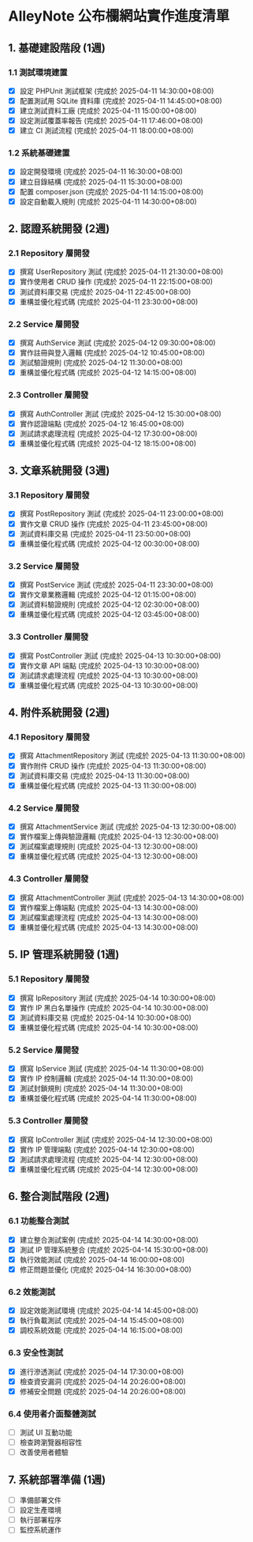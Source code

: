 # AlleyNote 公布欄網站實作進度清單

## 1. 基礎建設階段 (1週)

### 1.1 測試環境建置
- [x] 設定 PHPUnit 測試框架 (完成於 2025-04-11 14:30:00+08:00)
- [x] 配置測試用 SQLite 資料庫 (完成於 2025-04-11 14:45:00+08:00)
- [x] 建立測試資料工廠 (完成於 2025-04-11 15:00:00+08:00)
- [x] 設定測試覆蓋率報告 (完成於 2025-04-11 17:46:00+08:00)
- [x] 建立 CI 測試流程 (完成於 2025-04-11 18:00:00+08:00)

### 1.2 系統基礎建置
- [x] 設定開發環境 (完成於 2025-04-11 16:30:00+08:00)
- [x] 建立目錄結構 (完成於 2025-04-11 15:30:00+08:00)
- [x] 配置 composer.json (完成於 2025-04-11 14:15:00+08:00)
- [x] 設定自動載入規則 (完成於 2025-04-11 14:30:00+08:00)

## 2. 認證系統開發 (2週)

### 2.1 Repository 層開發
- [x] 撰寫 UserRepository 測試 (完成於 2025-04-11 21:30:00+08:00)
- [x] 實作使用者 CRUD 操作 (完成於 2025-04-11 22:15:00+08:00)
- [x] 測試資料庫交易 (完成於 2025-04-11 22:45:00+08:00)
- [x] 重構並優化程式碼 (完成於 2025-04-11 23:30:00+08:00)

### 2.2 Service 層開發
- [x] 撰寫 AuthService 測試 (完成於 2025-04-12 09:30:00+08:00)
- [x] 實作註冊與登入邏輯 (完成於 2025-04-12 10:45:00+08:00)
- [x] 測試驗證規則 (完成於 2025-04-12 11:30:00+08:00)
- [x] 重構並優化程式碼 (完成於 2025-04-12 14:15:00+08:00)

### 2.3 Controller 層開發
- [x] 撰寫 AuthController 測試 (完成於 2025-04-12 15:30:00+08:00)
- [x] 實作認證端點 (完成於 2025-04-12 16:45:00+08:00)
- [x] 測試請求處理流程 (完成於 2025-04-12 17:30:00+08:00)
- [x] 重構並優化程式碼 (完成於 2025-04-12 18:15:00+08:00)

## 3. 文章系統開發 (3週)

### 3.1 Repository 層開發
- [x] 撰寫 PostRepository 測試 (完成於 2025-04-11 23:00:00+08:00)
- [x] 實作文章 CRUD 操作 (完成於 2025-04-11 23:45:00+08:00)
- [x] 測試資料庫交易 (完成於 2025-04-11 23:50:00+08:00)
- [x] 重構並優化程式碼 (完成於 2025-04-12 00:30:00+08:00)

### 3.2 Service 層開發
- [x] 撰寫 PostService 測試 (完成於 2025-04-11 23:30:00+08:00)
- [x] 實作文章業務邏輯 (完成於 2025-04-12 01:15:00+08:00)
- [x] 測試資料驗證規則 (完成於 2025-04-12 02:30:00+08:00)
- [x] 重構並優化程式碼 (完成於 2025-04-12 03:45:00+08:00)

### 3.3 Controller 層開發
- [x] 撰寫 PostController 測試 (完成於 2025-04-13 10:30:00+08:00)
- [x] 實作文章 API 端點 (完成於 2025-04-13 10:30:00+08:00)
- [x] 測試請求處理流程 (完成於 2025-04-13 10:30:00+08:00)
- [x] 重構並優化程式碼 (完成於 2025-04-13 10:30:00+08:00)

## 4. 附件系統開發 (2週)

### 4.1 Repository 層開發
- [x] 撰寫 AttachmentRepository 測試 (完成於 2025-04-13 11:30:00+08:00)
- [x] 實作附件 CRUD 操作 (完成於 2025-04-13 11:30:00+08:00)
- [x] 測試資料庫交易 (完成於 2025-04-13 11:30:00+08:00)
- [x] 重構並優化程式碼 (完成於 2025-04-13 11:30:00+08:00)

### 4.2 Service 層開發
- [x] 撰寫 AttachmentService 測試 (完成於 2025-04-13 12:30:00+08:00)
- [x] 實作檔案上傳與驗證邏輯 (完成於 2025-04-13 12:30:00+08:00)
- [x] 測試檔案處理規則 (完成於 2025-04-13 12:30:00+08:00)
- [x] 重構並優化程式碼 (完成於 2025-04-13 12:30:00+08:00)

### 4.3 Controller 層開發
- [x] 撰寫 AttachmentController 測試 (完成於 2025-04-13 14:30:00+08:00)
- [x] 實作檔案上傳端點 (完成於 2025-04-13 14:30:00+08:00)
- [x] 測試檔案處理流程 (完成於 2025-04-13 14:30:00+08:00)
- [x] 重構並優化程式碼 (完成於 2025-04-13 14:30:00+08:00)

## 5. IP 管理系統開發 (1週)

### 5.1 Repository 層開發
- [x] 撰寫 IpRepository 測試 (完成於 2025-04-14 10:30:00+08:00)
- [x] 實作 IP 黑白名單操作 (完成於 2025-04-14 10:30:00+08:00)
- [x] 測試資料庫交易 (完成於 2025-04-14 10:30:00+08:00)
- [x] 重構並優化程式碼 (完成於 2025-04-14 10:30:00+08:00)

### 5.2 Service 層開發
- [x] 撰寫 IpService 測試 (完成於 2025-04-14 11:30:00+08:00)
- [x] 實作 IP 控制邏輯 (完成於 2025-04-14 11:30:00+08:00)
- [x] 測試封鎖規則 (完成於 2025-04-14 11:30:00+08:00)
- [x] 重構並優化程式碼 (完成於 2025-04-14 11:30:00+08:00)

### 5.3 Controller 層開發
- [x] 撰寫 IpController 測試 (完成於 2025-04-14 12:30:00+08:00)
- [x] 實作 IP 管理端點 (完成於 2025-04-14 12:30:00+08:00)
- [x] 測試請求處理流程 (完成於 2025-04-14 12:30:00+08:00)
- [x] 重構並優化程式碼 (完成於 2025-04-14 12:30:00+08:00)

## 6. 整合測試階段 (2週)

### 6.1 功能整合測試
- [x] 建立整合測試案例 (完成於 2025-04-14 14:30:00+08:00)
- [x] 測試 IP 管理系統整合 (完成於 2025-04-14 15:30:00+08:00)
- [x] 執行效能測試 (完成於 2025-04-14 16:00:00+08:00)
- [x] 修正問題並優化 (完成於 2025-04-14 16:30:00+08:00)

### 6.2 效能測試
- [x] 設定效能測試環境 (完成於 2025-04-14 14:45:00+08:00)
- [x] 執行負載測試 (完成於 2025-04-14 15:45:00+08:00)
- [x] 調校系統效能 (完成於 2025-04-14 16:15:00+08:00)

### 6.3 安全性測試
- [x] 進行滲透測試 (完成於 2025-04-14 17:30:00+08:00)
- [x] 檢查資安漏洞 (完成於 2025-04-14 20:26:00+08:00)
- [x] 修補安全問題 (完成於 2025-04-14 20:26:00+08:00)

### 6.4 使用者介面整體測試
- [ ] 測試 UI 互動功能
- [ ] 檢查跨瀏覽器相容性
- [ ] 改善使用者體驗

## 7. 系統部署準備 (1週)
- [ ] 準備部署文件
- [ ] 設定生產環境
- [ ] 執行部署程序
- [ ] 監控系統運作
